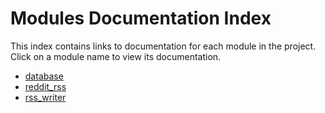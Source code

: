 # Modules Documentation Index
This index contains links to documentation for each module in the project. Click on a module name to view its documentation.

- [database](database.md)
- [reddit_rss](reddit_rss.md)
- [rss_writer](rss_writer.md)
